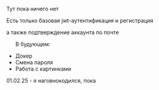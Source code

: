 <p>Тут пока ничего нет</p>
<p>Есть только базовая jwt-аутентификация и регистрация</p>
<p>а также подтверждение аккаунта по почте</p>



<ul>
    <p>В будующем:</p>
    <li>Докер</li>
    <li>Смена пароля</li>
    <li>Работа с картинками</li>
</ul>

01.02.25 - я наговнокодился, пока
